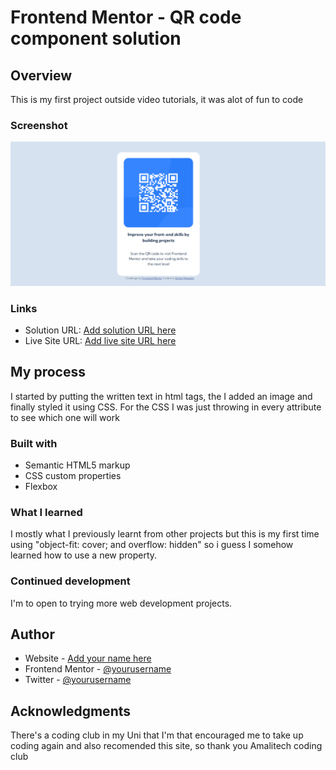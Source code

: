# Frontend Mentor - QR code component solution

## Overview
This is my first project outside video tutorials, it was alot of fun to code

### Screenshot
![alt text](<Screenshot 2025-04-11 092619.png>)


### Links

- Solution URL: [Add solution URL here](https://your-solution-url.com)
- Live Site URL: [Add live site URL here](https://your-live-site-url.com)

## My process
I started by putting the written text in html tags, the I added an image and finally styled it using CSS.
For the CSS I was just throwing in every attribute to see which one will work

### Built with

- Semantic HTML5 markup
- CSS custom properties
- Flexbox


### What I learned

I mostly what I previously learnt from other projects but this is my first time using "object-fit: cover; and overflow: hidden" so i guess I somehow learned how to use a new property.


### Continued development

I'm to open to trying more web development projects.


## Author

- Website - [Add your name here](https://www.your-site.com)
- Frontend Mentor - [@yourusername](https://www.frontendmentor.io/profile/EstherWit)
- Twitter - [@yourusername](https://www.twitter.com/EstherMoaweni)


## Acknowledgments
There's a coding club in my Uni that I'm that encouraged me to take up coding again and also recomended this site, so thank you Amalitech coding club